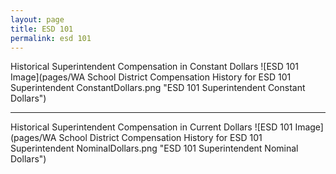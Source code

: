 ```yaml
---
layout: page
title: ESD 101
permalink: esd 101
---
```



Historical Superintendent Compensation in Constant Dollars
![ESD 101 Image](pages/WA School District Compensation History for ESD 101 Superintendent ConstantDollars.png "ESD 101 Superintendent Constant Dollars")

___

Historical Superintendent Compensation in Current Dollars
![ESD 101 Image](pages/WA School District Compensation History for ESD 101 Superintendent NominalDollars.png "ESD 101 Superintendent Nominal Dollars")